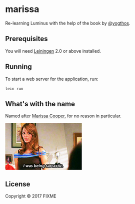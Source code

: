 # marissa

Re-learning Luminus with the help of the book by [@yogthos](https://twitter.com/yogthos).

## Prerequisites

You will need [Leiningen][1] 2.0 or above installed.

[1]: https://github.com/technomancy/leiningen

## Running

To start a web server for the application, run:

    lein run

## What's with the name

Named after [Marissa Cooper](https://en.wikipedia.org/wiki/Marissa_Cooper), for no reason in particular.

<img src="doc/marissa.gif" alt="Marissa" />

## License

Copyright © 2017 FIXME
